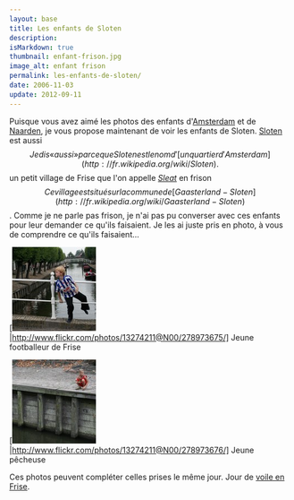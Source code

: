 ```yaml
---
layout: base
title: Les enfants de Sloten
description: 
isMarkdown: true
thumbnail: enfant-frison.jpg
image_alt: enfant frison
permalink: les-enfants-de-sloten/
date: 2006-11-03
update: 2012-09-11
---
```




Puisque vous avez aimé les photos des enfants d'[Amsterdam](/marie-heineken-est-fan-de-l-om) et de [Naarden](/tous-derriere-la-balle), je vous propose maintenant de voir les enfants de Sloten. [Sloten](http://www.sloten.nl/) est aussi$$Je dis «aussi» parce que Sloten est le nom d'[un quartier d'Amsterdam](http://fr.wikipedia.org/wiki/Sloten).$$ un petit village de Frise que l'on appelle *[Sleat](http://fy.wikipedia.org/wiki/Sleat)* en frison$$Ce village est situé sur la commune de [Gaasterland-Sloten](http://fr.wikipedia.org/wiki/Gaasterland-Sloten)$$. Comme je ne parle pas frison, je n'ai pas pu converser avec ces enfants pour leur demander ce qu'ils faisaient. Je les ai juste pris en photo, à vous de comprendre ce qu'ils faisaient...

[![enfant frison](enfant-frison.jpg)|http://www.flickr.com/photos/13274211@N00/278973675/] Jeune footballeur de Frise

[![enfant à Sloten](pecheuse-a-sloten.jpg)|http://www.flickr.com/photos/13274211@N00/278973676/] Jeune pêcheuse

Ces photos peuvent compléter celles prises le même jour. Jour de [voile en Frise](/zeilen-in-friesland).